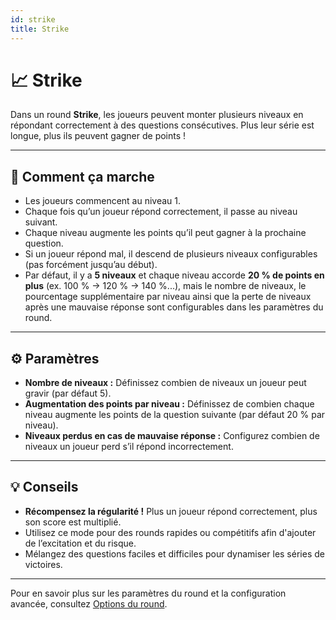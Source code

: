 ```yaml
---
id: strike
title: Strike
---
```


# 📈 Strike

Dans un round **Strike**, les joueurs peuvent monter plusieurs niveaux en répondant correctement à des questions consécutives. Plus leur série est longue, plus ils peuvent gagner de points !

---

## 📝 Comment ça marche

- Les joueurs commencent au niveau 1.
- Chaque fois qu’un joueur répond correctement, il passe au niveau suivant.
- Chaque niveau augmente les points qu’il peut gagner à la prochaine question.
- Si un joueur répond mal, il descend de plusieurs niveaux configurables (pas forcément jusqu’au début).
- Par défaut, il y a **5 niveaux** et chaque niveau accorde **20 % de points en plus** (ex. 100 % → 120 % → 140 %...), mais le nombre de niveaux, le pourcentage supplémentaire par niveau ainsi que la perte de niveaux après une mauvaise réponse sont configurables dans les paramètres du round.

---

## ⚙️ Paramètres

- **Nombre de niveaux :** Définissez combien de niveaux un joueur peut gravir (par défaut 5).
- **Augmentation des points par niveau :** Définissez de combien chaque niveau augmente les points de la question suivante (par défaut 20 % par niveau).
- **Niveaux perdus en cas de mauvaise réponse :** Configurez combien de niveaux un joueur perd s’il répond incorrectement.

---

## 💡 Conseils

- **Récompensez la régularité !** Plus un joueur répond correctement, plus son score est multiplié.
- Utilisez ce mode pour des rounds rapides ou compétitifs afin d'ajouter de l’excitation et du risque.
- Mélangez des questions faciles et difficiles pour dynamiser les séries de victoires.

---

Pour en savoir plus sur les paramètres du round et la configuration avancée, consultez [Options du round](../editor/008-round-options.md).
